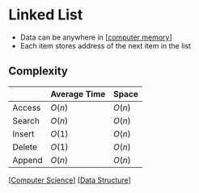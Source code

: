 # Linked List

- Data can be anywhere in [[computer memory]]
- Each item stores address of the next item in the list

## Complexity

|        | Average Time | Space  |
| ------ | ------------ | ------ |
| Access | $O(n)$       | $O(n)$ |
| Search | $O(n)$       | $O(n)$ |
| Insert | $O(1)$       | $O(n)$ |
| Delete | $O(1)$       | $O(n)$ |
| Append | $O(n)$       | $O(n)$ |

[[Computer Science]] [[Data Structure]]

[//begin]: # "Autogenerated link references for markdown compatibility"
[computer memory]: computer-memory "Computer Memory"
[Computer Science]: computer-science "Computer Science"
[Data Structure]: data-structure "Data Structure"
[//end]: # "Autogenerated link references"